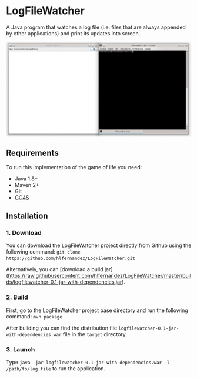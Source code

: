 LogFileWatcher
========================

A Java program that watches a log file (i.e. files that are always appended by other applications) and print its updates into screen.

![Screenshot](https://raw.githubusercontent.com/hlfernandez/LogFileWatcher/master/screenshots/screenshot.gif)

Requirements
------------
To run this implementation of the game of life you need:
  - Java 1.8+
  - Maven 2+
  - Git
  - [GC4S](https://github.com/hlfernandez/GC4S)

Installation
------------
### 1. Download
You can download the LogFileWatcher project directly from Github using the following command:
`git clone https://github.com/hlfernandez/LogFileWatcher.git`

Alternatively, you can [download a build jar] (https://raw.githubusercontent.com/hlfernandez/LogFileWatcher/master/builds/logfilewatcher-0.1-jar-with-dependencies.jar).

### 2. Build 

First, go to the LogFileWatcher project base directory and run the following command:
`mvn package`

After building you can find the distribution file `logfilewatcher-0.1-jar-with-dependencies.war` file in the `target` directory.

### 3. Launch
Type `java -jar logfilewatcher-0.1-jar-with-dependencies.war -l /path/to/log.file` to run the application.
